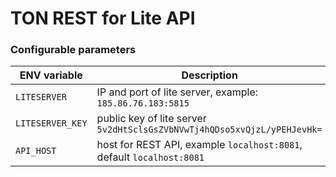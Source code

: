 # TON REST for Lite API

### Configurable parameters
| ENV variable           | Description                                                              |
|------------------------|--------------------------------------------------------------------------|
| `LITESERVER`           | IP and port of lite server, example: `185.86.76.183:5815`                |
| `LITESERVER_KEY`       | public key of lite server `5v2dHtSclsGsZVbNVwTj4hQDso5xvQjzL/yPEHJevHk=` |
| `API_HOST`             | host for REST API, example `localhost:8081`, default `localhost:8081`    |
